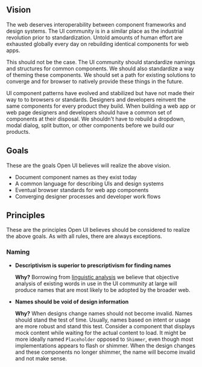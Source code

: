 ## Vision

The web deserves interoperability between component frameworks and design systems.
The UI community is in a similar place as the industrial revolution prior to standardization.
Untold amounts of human effort are exhausted globally every day on rebuilding identical components for web apps.

This should not be the case.
The UI community should standardize namings and structures for common components.
We should also standardize a way of theming these components.
We should set a path for existing solutions to converge and for browser to natively provide these things in the future.

UI component patterns have evolved and stabilized but have not made their way to to browsers or standards.
Designers and developers reinvent the same components for every product they build.
When building a web app or web page designers and developers should have a common set of components at their disposal.
We shouldn't have to rebuild a dropdown, modal dialog, split button, or other components before we build our products.

## Goals

These are the goals Open UI believes will realize the above vision.

- Document component names as they exist today
- A common language for describing UIs and design systems
- Eventual browser standards for web app components
- Converging designer processes and developer work flows

## Principles

These are the principles Open UI believes should be considered to realize the above goals.
As with all rules, there are always exceptions.

### Naming

- **Descriptivism is superior to prescriptivism for finding names**

  **Why?**
  Borrowing from [linguistic analysis](https://en.wikipedia.org/wiki/Linguistic_description) we believe that objective analysis of existing words in use in the UI community at large will produce names that are most likely to be adopted by the broader web.

- **Names should be void of design information**

  **Why?**
  When designs change names should not become invalid.
  Names should stand the test of time.
  Usually, names based on intent or usage are more robust and stand this test.
  Consider a component that displays mock content while waiting for the actual content to load.
  It might be more ideally named `Placeholder` opposed to `Shimmer`, even though most implementations appears to flash or shimmer.
  When the design changes and these components no longer shimmer, the name will become invalid and not make sense.
